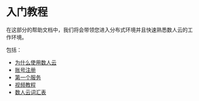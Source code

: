 # 入门教程

在这部分的帮助文档中，我们将会带领您进入分布式环境并且快速熟悉数人云的工作环境。  

包括：  
* [为什么使用数人云]()
* [账号注册]()  
* [第一个服务]()  
* [视频教程]()  
* [数人云词汇表]()  